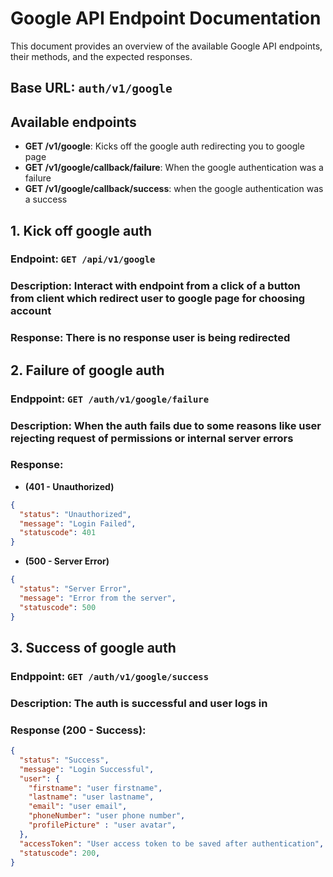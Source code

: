 # Google API Endpoint Documentation
This document provides an overview of the available Google API endpoints, their methods, and the expected responses.

## **Base URL**: `auth/v1/google`

## Available endpoints 
- **GET /v1/google**: Kicks off the google auth redirecting you to google page
- **GET /v1/google/callback/failure**: When the google authentication was a failure
- **GET /v1/google/callback/success**: when the google authentication was a success

## **1. Kick off google auth**
### **Endpoint**: `GET /api/v1/google`
### **Description**: Interact with endpoint from a click of a button from client which redirect user to google page for choosing account
### **Response**: There is no response user is being redirected 

## **2. Failure of google auth**
### **Endppoint**: `GET /auth/v1/google/failure`
### **Description**: When the auth fails due to some reasons like user rejecting request of permissions or internal server errors

### **Response**:
- **(401 - Unauthorized)**
```json
{
  "status": "Unauthorized",
  "message": "Login Failed",
  "statuscode": 401
}
```
- **(500 - Server Error)**
```json
{
  "status": "Server Error",
  "message": "Error from the server",
  "statuscode": 500
}
```

## **3. Success of google auth**
### **Endppoint**: `GET /auth/v1/google/success`
### **Description**: The auth is successful and user logs in

### **Response** (200 - Success):
```json
{
  "status": "Success",
  "message": "Login Successful",
  "user": {
    "firstname": "user firstname",
    "lastname": "user lastname",
    "email": "user email",
    "phoneNumber": "user phone number", 
    "profilePicture" : "user avatar",   
  },
  "accessToken": "User access token to be saved after authentication",
  "statuscode": 200,
}
```





